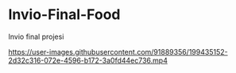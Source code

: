 # Invio-Final-Food
Invio final projesi

https://user-images.githubusercontent.com/91889356/199435152-2d32c316-072e-4596-b172-3a0fd44ec736.mp4

